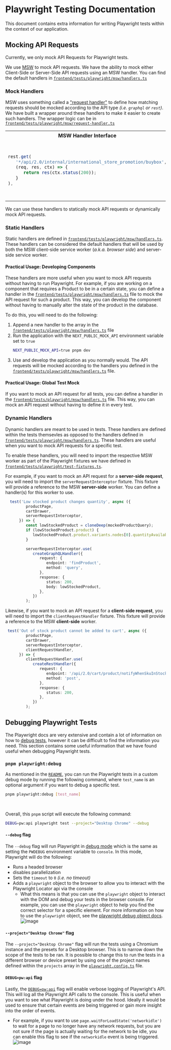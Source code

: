# Playwright Testing Documentation
This document contains extra information for writing Playwright tests within the context of our application.

## Mocking API Requests
Currently, we only mock API Requests for Playwright tests.

We use [MSW](https://mswjs.io/) to mock API requests. We have the ability to mock either Client-Side or Server-Side API requests using an MSW handler. You can find the default handlers in [`frontend/tests/playwright/msw/handlers.ts`](./msw/handlers.ts)

### Mock Handlers

MSW uses something called a ["request handler"](https://mswjs.io/docs/basics/request-handler) to define how matching requests should be mocked according to the API type _(i.e. `graphql` or `rest`)_. We have built a wrapper around these handlers to make it easier to create such handlers. The wrapper logic can be in [`frontend/tests/playwright/msw/request-handler.ts`](./msw/request-handler.ts)

<table>
   <tr>
      <th>MSW Handler Interface</th>
      <th>Wrapper Handler Interface</th>
   </tr>
   <tr>
   <td>

   ```ts
   rest.get(
      '*/api/2.0/internal/international_store_promotion/buybox',
      (req, res, ctx) => {
         return res(ctx.status(200));
      }
   ),
   ```

   </td>
   <td>

   ```ts
      createRestHandler({
         request: {
            endpoint: '*/api/2.0/internal/international_store_promotion/buybox',
            method: 'get',
         },
         response: {
            status: 200,
         },
      }),
   ```

   </td>
   </tr>

</table>

We can use these handlers to statically mock API requests or dynamically mock API requests.

### Static Handlers
Static handlers are defined in [`frontend/tests/playwright/msw/handlers.ts`](./msw/handlers.ts). These handlers can be considered the default handlers that will be used by both the MSW client-side service worker (_a.k.a. browser side_) and server-side service worker.

#### Practical Usage: Developing Components
These handlers are more useful when you want to mock API requests without having to run Playwright. For example, if you are working on a component that requires a Product to be in a certain state, you can define a handler in the  [`frontend/tests/playwright/msw/handlers.ts`](./msw/handlers.ts) file to mock the API request for such a product. This way, you can develop the component without having to manually alter the state of the product in the database.

To do this, you will need to do the following:
1. Append a new handler to the array in the [`frontend/tests/playwright/msw/handlers.ts`](./msw/handlers.ts) file
2. Run the application with the `NEXT_PUBLIC_MOCK_API` environment variable set to `true`
   ```sh
   NEXT_PUBLIC_MOCK_API=true pnpm dev
   ```
3. Use and develop the application as you normally would. The API requests will be mocked according to the handlers you defined in the [`frontend/tests/playwright/msw/handlers.ts`](./msw/handlers.ts) file.

#### Practical Usage: Global Test Mock
If you want to mock an API request for all tests, you can define a handler in the [`frontend/tests/playwright/msw/handlers.ts`](./msw/handlers.ts) file. This way, you can mock an API request without having to define it in every test.

### Dynamic Handlers
Dynamic handlers are meant to be used in tests. These handlers are defined within the tests themsevles as opposed to the handlers defined in [`frontend/tests/playwright/msw/handlers.ts`](./msw/handlers.ts). These handlers are useful when you want to mock API requests for a specific test.

To enable these handlers, you will need to import the respective MSW worker as part of the Playwright fixtures we have defined in [`frontend/tests/playwright/test-fixtures.ts`](test-fixtures.ts).

For example, if you want to mock an API request for a **server-side request**, you will need to import the `serverRequestInterceptor` fixture. This fixture will provide a reference to the MSW **server-side** worker. You can define a handler(s) for this worker to use.

```ts
  test('Low stocked product changes quantity', async ({
         productPage,
         cartDrawer,
         serverRequestInterceptor,
      }) => {
         const lowStockedProduct = cloneDeep(mockedProductQuery);
         if (lowStockedProduct.product) {
            lowStockedProduct.product.variants.nodes[0].quantityAvailable = 3;
         }

         serverRequestInterceptor.use(
            createGraphQLHandler({
               request: {
                  endpoint: 'findProduct',
                  method: 'query',
               },
               response: {
                  status: 200,
                  body: lowStockedProduct,
               },
            })
         );
```

Likewise, if you want to mock an API request for a **client-side request**, you will need to import the `clientRequestHandler` fixture. This fixture will provide a reference to the MSW **client-side** worker.

```ts
 test('Out of stock product cannot be added to cart', async ({
         productPage,
         cartDrawer,
         serverRequestInterceptor,
         clientRequestHandler,
      }) => {
         clientRequestHandler.use(
            createRestHandler({
               request: {
                  endpoint: '/api/2.0/cart/product/notifyWhenSkuInStock',
                  method: 'post',
               },
               response: {
                  status: 200,
               },
            })
         );
```

## Debugging Playwright Tests

The Playwright docs are very extensive and contain a lot of information on how to [debug tests](https://playwright.dev/docs/debug), however it can be difficult to find the information you need. This section contains some useful information that we have found useful when debugging Playwright tests.


### `pnpm playwright:debug`

As mentioned in the [`README`](../../../README.md#running-playwright-tests), you can run the Playwright tests in a custom debug mode by running the following command, where `test_name` is an optional argument if you want to debug a specific test.

```sh
pnpm playwright:debug [test_name]
```

<br/>

Overall, this `pnpm` script will execute the following command:
```sh
DEBUG=pw:api playwright test --project="Desktop Chrome" --debug
```

#### `--debug` flag
The `--debug` flag will run Playwright in [debug mode](https://playwright.dev/docs/debug#pwdebug) which is the same as setting the `PWDEBUG` environment variable to `console`. In this mode, Playwright will do the following:
   - Runs a headed browser
   - disables parallelization
   - Sets the `timeout` to `0` _(i.e. no timeout)_
   - Adds a `playwright` object to the browser to allow you to interact with the Playwright Locator api via the console
     - What this means is that you can use the `playwright` object to interact with the DOM and debug your tests in the browser console. For example, you can use the `playwright` object to help you find the correct selector for a specific element. For more information on how to use the `playwright` object, see the [playwright debug object docs](https://playwright.dev/docs/debug-selectors#using-devtools).
   ![image](https://user-images.githubusercontent.com/22064420/225163397-ea4409ca-0cf4-4a1c-96ae-c3307c0d1e0f.png)

#### `--project="Desktop Chrome"` flag
The `--project="Desktop Chrome"` flag will run the tests using a Chromium instance and the presets for a Desktop browser. This is to narrow down the scope of the tests to be ran. It is possible to
change this to run the tests in a different browser or device preset by using one of the project names defined within the `projects` array in the [`playwright.config.ts`](../../playwright.config.ts) file.

#### `DEBUG=pw:api` flag
Lastly, the [`DEBUG=pw:api`](https://playwright.dev/docs/debug-selectors#verbose-api-logs) flag will enable verbose logging of Playwright's API. This will log all the Playwright API calls to the console. This is useful when you want to see what Playwright is doing under the hood. Ideally it would be used to ensure that certain events are being triggered or gain more insight into the order of events.
   - For example, if you want to use `page.waitForLoadState('networkidle')` to wait for a page to no longer have any network requests, but you are not sure if the page is actually waiting for the network to be idle, you can enable this flag to see if the `networkidle` event is being triggered.
   ![image](https://user-images.githubusercontent.com/22064420/225164688-0f2a8df7-12f1-4cdc-9e4b-a3e2d2a341bc.png)